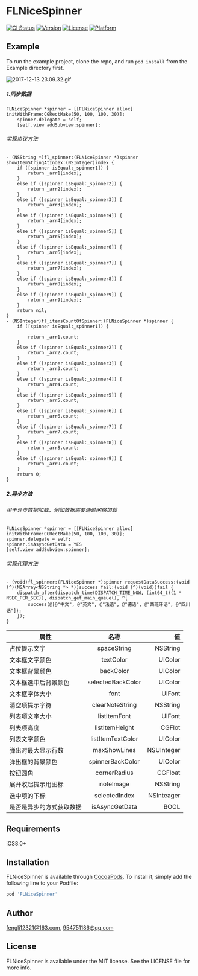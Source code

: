 # FLNiceSpinner

[![CI Status](http://img.shields.io/travis/fengli12321@163.com/FLNiceSpinner.svg?style=flat)](https://travis-ci.org/fengli12321@163.com/FLNiceSpinner)
[![Version](https://img.shields.io/cocoapods/v/FLNiceSpinner.svg?style=flat)](http://cocoapods.org/pods/FLNiceSpinner)
[![License](https://img.shields.io/cocoapods/l/FLNiceSpinner.svg?style=flat)](http://cocoapods.org/pods/FLNiceSpinner)
[![Platform](https://img.shields.io/cocoapods/p/FLNiceSpinner.svg?style=flat)](http://cocoapods.org/pods/FLNiceSpinner)

## Example

To run the example project, clone the repo, and run `pod install` from the Example directory first.


![2017-12-13 23.09.32.gif](https://github.com/fengli12321/FLNiceSpinner/blob/master/2017-12-13%2023.09.32.gif?raw=true)


##### 1.同步数据
```objc
FLNiceSpinner *spinner = [[FLNiceSpinner alloc] initWithFrame:CGRectMake(50, 100, 100, 30)];
    spinner.delegate = self;
    [self.view addSubview:spinner];
```

###### 实现协议方法
```objc
- (NSString *)fl_spinner:(FLNiceSpinner *)spinner showItemStringAtIndex:(NSInteger)index {
    if ([spinner isEqual:_spinner1]) {
        return _arr1[index];
    }
    else if ([spinner isEqual:_spinner2]) {
        return _arr2[index];
    }
    else if ([spinner isEqual:_spinner3]) {
        return _arr3[index];
    }
    else if ([spinner isEqual:_spinner4]) {
        return _arr4[index];
    }
    else if ([spinner isEqual:_spinner5]) {
        return _arr5[index];
    }
    else if ([spinner isEqual:_spinner6]) {
        return _arr6[index];
    }
    else if ([spinner isEqual:_spinner7]) {
        return _arr7[index];
    }
    else if ([spinner isEqual:_spinner8]) {
        return _arr8[index];
    }
    else if ([spinner isEqual:_spinner9]) {
        return _arr9[index];
    }
    return nil;
}
- (NSInteger)fl_itemsCountOfSpinner:(FLNiceSpinner *)spinner {
    if ([spinner isEqual:_spinner1]) {
        
        return _arr1.count;
    }
    else if ([spinner isEqual:_spinner2]) {
        return _arr2.count;
    }
    else if ([spinner isEqual:_spinner3]) {
        return _arr3.count;
    }
    else if ([spinner isEqual:_spinner4]) {
        return _arr4.count;
    }
    else if ([spinner isEqual:_spinner5]) {
        return _arr5.count;
    }
    else if ([spinner isEqual:_spinner6]) {
        return _arr6.count;
    }
    else if ([spinner isEqual:_spinner7]) {
        return _arr7.count;
    }
    else if ([spinner isEqual:_spinner8]) {
        return _arr8.count;
    }
    else if ([spinner isEqual:_spinner9]) {
        return _arr9.count;
    }
    return 0;
}
```

##### 2.异步方法
###### 用于异步数据加载，例如数据需要通过网络加载
```objc
FLNiceSpinner *spinner = [[FLNiceSpinner alloc] initWithFrame:CGRectMake(50, 100, 100, 30)];
spinner.delegate = self;
spinner.isAsyncGetData = YES
[self.view addSubview:spinner];
```
###### 实现代理方法
```objc
- (void)fl_spinner:(FLNiceSpinner *)spinner requestDataSuccess:(void (^)(NSArray<NSString *> *))success fail:(void (^)(void))fail {
    dispatch_after(dispatch_time(DISPATCH_TIME_NOW, (int64_t)(1 * NSEC_PER_SEC)), dispatch_get_main_queue(), ^{
        success(@[@"中文", @"英文", @"法语", @"德语", @"西班牙语", @"四川话"]);
    });
}
```

| 属性       		   | 名称           | 值  |
| ------------- 	|:-------------:| -----:|
|   占位提示文字   | spaceString | NSString |
| 文本框文字颜色     | textColor      |   UIColor |
| 文本框背景颜色 | backColor     |    UIColor |
|文本框选中后背景颜色|selectedBackColor|UIColor|
|文本框字体大小|font|UIFont|
|清空项提示字符|clearNoteString|NSString|
|列表项文字大小|listItemFont|UIFont|
|列表项高度|listItemHeight|CGFlot|
|列表文字颜色|listItemTextColor|UIColor|
|弹出时最大显示行数|maxShowLines|NSUInteger|
|弹出框的背景颜色|spinnerBackColor|UIColor|
|按钮圆角|cornerRadius|CGFloat|
|展开收起提示用图标|noteImage|NSString|
|选中项的下标|selectedIndex|NSInteager|
|是否是异步的方式获取数据|isAsyncGetData|BOOL|


## Requirements

iOS8.0+

## Installation

FLNiceSpinner is available through [CocoaPods](http://cocoapods.org). To install
it, simply add the following line to your Podfile:

```ruby
pod 'FLNiceSpinner'
```

## Author

fengli12321@163.com, 954751186@qq.com

## License

FLNiceSpinner is available under the MIT license. See the LICENSE file for more info.
